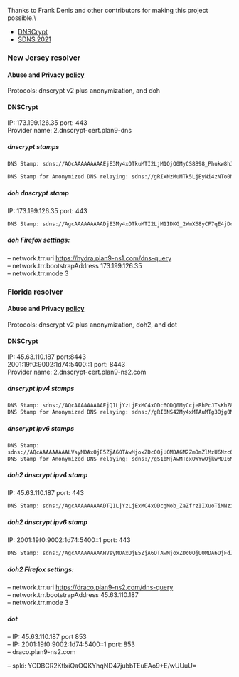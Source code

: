 Thanks to Frank Denis and other contributors for making this project possible.\
- [DNSCrypt](https://dnscrypt.info)
- [SDNS 2021](https://www.youtube.com/playlist?list=PLDlEgzZB7eyJ0_Y2U2Y3Vv5kjj7DmeBIM)

### New Jersey resolver
#### Abuse and Privacy [policy](https://github.com/jlongua/plan9-dns/blob/main/privacy%20policy.md)

Protocols: dnscrypt v2 plus anonymization, and doh

#### DNSCrypt
IP: 173.199.126.35 port: 443 \
Provider name: 2.dnscrypt-cert.plan9-dns
##### dnscrypt stamps
```sh
DNS Stamp: sdns://AQcAAAAAAAAAEjE3My4xOTkuMTI2LjM1OjQ0MyCS8B98_Phukw8hJOslzJhsbrLO5xnxZ5B67ZuFTknPUhkyLmRuc2NyeXB0LWNlcnQucGxhbjktZG5z

DNS Stamp for Anonymized DNS relaying: sdns://gRIxNzMuMTk5LjEyNi4zNTo0NDM
```
##### doh dnscrypt stamp
IP: 173.199.126.35 port: 443
```sh
DNS Stamp: sdns://AgcAAAAAAAAADjE3My4xOTkuMTI2LjM1IDKG_2WmX68yCF7qE4jDc4un43hzyQbM48Sii0zCpYmIE2h5ZHJhLnBsYW45LW5zMS5jb20KL2Rucy1xdWVyeQ
```
##### doh Firefox settings:
– network.trr.uri https://hydra.plan9-ns1.com/dns-query \
– network.trr.bootstrapAddress 173.199.126.35 \
– network.trr.mode 3

### Florida resolver
#### Abuse and Privacy [policy](https://github.com/jlongua/plan9-dns/blob/main/privacy%20policy.md)

Protocols: dnscrypt v2 plus anonymization, doh2, and dot

#### DNSCrypt
IP: 45.63.110.187 port:8443\
2001:19f0:9002:1d74:5400::1 port: 8443 \
Provider name: 2.dnscrypt-cert.plan9-ns2.com
##### dnscrypt ipv4 stamps
```sh
DNS Stamp: sdns://AQcAAAAAAAAAEjQ1LjYzLjExMC4xODc6ODQ0MyCcjeRhPcJTsKhZ8iViALPd39CussG6SnprFT9z_1f03x0yLmRuc2NyeXB0LWNlcnQucGxhbjktbnMyLmNvbQ
DNS Stamp for Anonymized DNS relaying: sdns://gRI0NS42My4xMTAuMTg3Ojg0NDM
```
##### dnscrypt ipv6 stamps
```sh
DNS Stamp: 
sdns://AQcAAAAAAAAALVsyMDAxOjE5ZjA6OTAwMjoxZDc0OjU0MDA6M2ZmOmZlMzU6Nzc0YV06ODQ0MyCcjeRhPcJTsKhZ8iViALPd39CussG6SnprFT9z_1f03x0yLmRuc2NyeXB0LWNlcnQucGxhbjktbnMyLmNvbQ
DNS Stamp for Anonymized DNS relaying: sdns://gS1bMjAwMToxOWYwOjkwMDI6MWQ3NDo1NDAwOjNmZjpmZTM1Ojc3NGFdOjg0NDM
```
##### doh2 dnscrypt ipv4 stamp
IP: 45.63.110.187 port: 443
```sh
DNS Stamp: sdns://AgcAAAAAAAAADTQ1LjYzLjExMC4xODcgMob_ZaZfrzIIXuoTiMNzi6fjeHPJBszjxKKLTMKliYgTZHJhY28ucGxhbjktbnMyLmNvbQovZG5zLXF1ZXJ5
``` 
##### doh2 dnscrypt ipv6 stamp
IP: 2001:19f0:9002:1d74:5400::1 port: 443
```sh
DNS Stamp: sdns://AgcAAAAAAAAAHVsyMDAxOjE5ZjA6OTAwMjoxZDc0OjU0MDA6OjFdIDKG_2WmX68yCF7qE4jDc4un43hzyQbM48Sii0zCpYmIE2RyYWNvLnBsYW45LW5zMi5jb20KL2Rucy1xdWVyeQ
```
##### doh2 Firefox settings:
– network.trr.uri https://draco.plan9-ns2.com/dns-query \
– network.trr.bootstrapAddress 45.63.110.187 \
– network.trr.mode 3

##### dot
– IP: 45.63.110.187 port 853 \
– IP: 2001:19f0:9002:1d74:5400::1 port: 853 \
– draco.plan9-ns2.com

– spki: YCDBCR2KtlxiQaOQKYhqND47jubbTEuEAo9+E/wUUuU=
